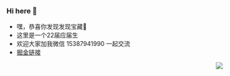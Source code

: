 ### Hi here 👋

<!--
**HanxingYf/HanxingYf** is a ✨ _special_ ✨ repository because its `README.md` (this file) appears on your GitHub profile.

Here are some ideas to get you started:

- 🔭 I’m currently working on ...
- 🌱 I’m currently learning ...
- 👯 I’m looking to collaborate on ...
- 🤔 I’m looking for help with ...
- 💬 Ask me about ...
- 📫 How to reach me: ...
- 😄 Pronouns: ...
- ⚡ Fun fact: ...
-->
- 嘿，恭喜你发现发现宝藏💎
- 这里是一个22届应届生
- 欢迎大家加我微信 15387941990 一起交流
- [掘金链接](https://juejin.cn/user/1987552097864750)

<img align="right" src="https://github-readme-stats.vercel.app/api?username=HanxingYf&show_icons=true">

